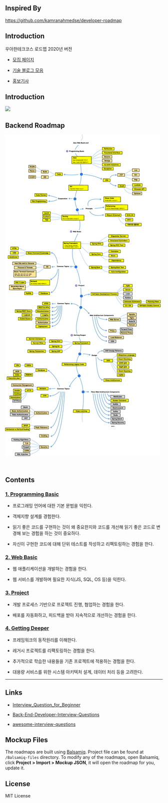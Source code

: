 ## Inspired By
https://github.com/kamranahmedse/developer-roadmap

## Introduction
우아한테크코스 로드맵 2020년 버전<br>

- [모집 페이지](https://woowacourse.github.io/)

- [기술 블로그 모음](https://woowabros.github.io/category/techcourse/)

- [홍보기사](https://ppss.kr/archives/201479)

## Introduction
![](./Images/intro_roadmap_v1.0.png)

## Backend Roadmap
![](./Images/backend_roadmap_v1.1.2.png)

<br>


## Contents

### [1. Programming Basic](./docs/1_programming_basic/README.md)

- 프로그래밍 언어에 대한 기본 문법을 익힌다.

- 객체지향 설계를 경험한다.

- 읽기 좋은 코드를 구현하는 것이 왜 중요한지와 코드를 개선해 읽기 좋은 코드로 변경해 보는 경험을 하는 것이 중요하다.

- 자신이 구현한 코드에 대해 단위 테스트를 작성하고 리팩토링하는 경험을 한다.

### [2. Web Basic](./docs/2_web_basic/README.md)

- 웹 애플리케이션을 개발하는 경험을 한다.

- 웹 서비스를 개발하며 필요한 지식(JS, SQL, OS 등)을 익힌다.


### [3. Project](./docs/3_project/README.md)

- 개발 프로세스 기반으로 프로젝트 진행, 협업하는 경험을 한다.

- 배포를 자동화하고, 피드백을 받아 지속적으로 개선하는 경험을 한다.


### [4. Getting Deeper](./docs/4_getting_deeper/README.md)

- 프레임워크의 동작원리를 이해한다.

- 레거시 프로젝트를 리팩토링하는 경험을 한다.

- 추가적으로 학습한 내용들을 기존 프로젝트에 적용하는 경험을 한다.

- 대용량 서비스를 위한 시스템 아키텍처 설계, 데이터 처리 등을 고려한다.


---


## Links

- [Interview_Question_for_Beginner](https://github.com/JaeYeopHan/Interview_Question_for_Beginner)

- [Back-End-Developer-Interview-Questions](https://github.com/arialdomartini/Back-End-Developer-Interview-Questions)

- [awesome-interview-questions](https://github.com/MaximAbramchuck/awesome-interview-questions)


## Mockup Files
The roadmaps are built using [Balsamiq](https://balsamiq.com/products/mockups/). Project file can be found at `/Balsamiq-files` directory. To modify any of the roadmaps, open Balsamiq, click **Project > Import > Mockup JSON**, it will open the roadmap for you, update it.

## License
MIT License

